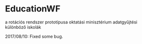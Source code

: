 # EducationWF

a rotációs rendszer prototípusa oktatási minisztérium adatgyűjtési különböző iskolák

2017/08/10: Fixed some bug.

